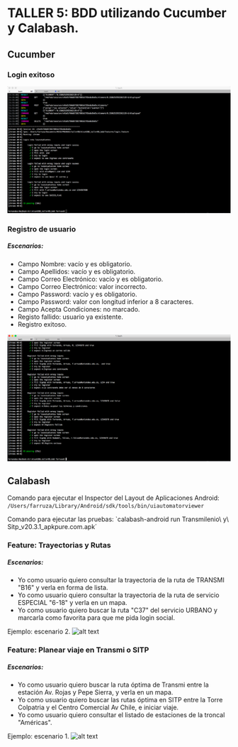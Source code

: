 # TALLER 5: BDD utilizando Cucumber y Calabash.

## Cucumber
### Login exitoso
![alt text](images/cucumber01.png)

### Registro de usuario
##### Escenarios:
* Campo Nombre: vacío y es obligatorio.
* Campo Apellidos: vacío y es obligatorio.
* Campo Correo Electrónico: vacío y es obligatorio.
* Campo Correo Electrónico: valor incorrecto.
* Campo Password: vacío y es obligatorio.
* Campo Password: valor con longitud inferior a 8 caracteres.
* Campo Acepta Condiciones: no marcado.
* Registo fallido: usuario ya existente.
* Registro exitoso.

![alt text](images/cucumber02.png)

## Calabash
Comando para ejecutar el Inspector del Layout de Aplicaciones Android:
`/Users/farruza/Library/Android/sdk/tools/bin/uiautomatorviewer`

Comando para ejecutar las pruebas:
`calabash-android run Transmilenio\ y\ Sitp_v20.3.1_apkpure.com.apk´

### Feature: Trayectorias y Rutas
##### Escenarios:
* Yo como usuario quiero consultar la trayectoria de la ruta de TRANSMI "B16" y verla en forma de lista.
* Yo como usuario quiero consultar la trayectoria de la ruta de servicio ESPECIAL "6-18" y verla en un mapa.
* Yo como usuario quiero buscar la ruta "C37" del servicio URBANO y marcarla como favorita para que me pida login social.

Ejemplo: escenario 2.
![alt text](images/feature1_esc2.gif)

### Feature: Planear viaje en Transmi o SITP
##### Escenarios:
* Yo como usuario quiero buscar la ruta óptima de Transmi entre la estación Av. Rojas y Pepe Sierra, y verla en un mapa.
* Yo como usuario quiero buscar las rutas óptima en SITP entre la Torre Colpatria y el Centro Comercial Av Chile, e iniciar viaje.
* Yo como usuario quiero consultar el listado de estaciones de la troncal "Américas".

Ejemplo: escenario 1.
![alt text](images/feature2_esc1.gif)
